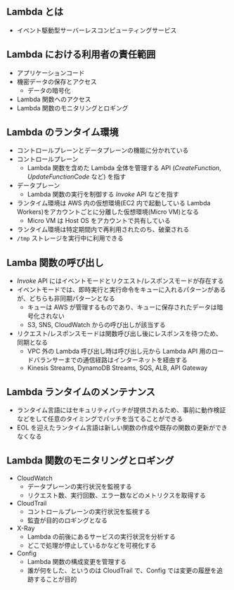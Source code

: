 ## Lambda とは
- イベント駆動型サーバーレスコンピューティングサービス

## Lambda における利用者の責任範囲
- アプリケーションコード
- 機密データの保存とアクセス
  - データの暗号化
- Lambda 関数へのアクセス
- Lambda 関数のモニタリングとロギング

## Lambda のランタイム環境
- コントロールプレーンとデータプレーンの機能に分かれている
- コントロールプレーン
  - Lambda 関数を含めた Lambda 全体を管理する API (*CreateFunction*, *UpdateFunctionCode* など) を指す
- データプレーン
  - Lambda 関数の実行を制御する *Invoke* API などを指す
- ランタイム環境は AWS 内の仮想環境(EC2 内で起動している Lambda Workers)をアカウントごとに分離した仮想環境(Micro VM)となる
  - Micro VM は Host OS をアカウントで共有している
- ランタイム環境は特定期間内で再利用されたのち、破棄される
- `/tmp` ストレージを実行中に利用できる

## Lamba 関数の呼び出し
- *Invoke* API にはイベントモードとリクエスト/レスポンスモードが存在する
- イベントモードでは、即時実行と実行命令をキューに入れるパターンがあるが、どちらも非同期パターンとなる
  - キューは AWS が管理するものであり、キューに保存されたデータは暗号化されない
  - S3, SNS, CloudWatch からの呼び出しが該当する
- リクエスト/レスポンスモードは関数呼び出し後にレスポンスを待つため、同期となる
  - VPC 外の Lambda 呼び出し時は呼び出し元から Lambda API 用のロードバランサーまでの通信経路はインターネットを経由する
  - Kinesis Streams, DynamoDB Streams, SQS, ALB, API Gateway



## Lambda ランタイムのメンテナンス
- ランタイム言語にはセキュリティパッチが提供されるため、事前に動作検証などをして任意のタイミングでパッチを当てることができる
- EOL を迎えたランタイム言語は新しい関数の作成や既存の関数の更新ができなくなる

## Lambda 関数のモニタリングとロギング
- CloudWatch
  - データプレーンの実行状況を監視する
  - リクエスト数、実行回数、エラー数などのメトリクスを取得する
- CloudTrail
  - コントロールプレーンの実行状況を監視する
  - 監査が目的のロギングとなる
- X-Ray
  - Lambda の前後にあるサービスの実行状況を分析する
  - どこで処理が停止しているかなどを可視化する
- Config
  - Lambda 関数の構成変更を管理する
  - 誰が何をした、というのは CloudTrail で、Config では変更の履歴を追跡することが目的
